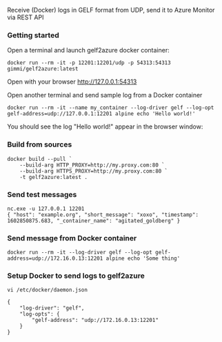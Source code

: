 Receive (Docker) logs in GELF format from UDP, send it to Azure Monitor via REST API

### Getting started

Open a terminal and launch gelf2azure docker container:

```
docker run --rm -it -p 12201:12201/udp -p 54313:54313 gimmi/gelf2azure:latest
```

Open with your browser http://127.0.0.1:54313

Open another terminal and send sample log from a Docker container

```
docker run --rm -it --name my_container --log-driver gelf --log-opt gelf-address=udp://127.0.0.1:12201 alpine echo 'Hello world!'
```

You should see the log "Hello world!" appear in the browser window:

[](docs/browser.png)

### Build from sources

```
docker build --pull `
    --build-arg HTTP_PROXY=http://my.proxy.com:80 `
    --build-arg HTTPS_PROXY=http://my.proxy.com:80 `
    -t gelf2azure:latest .
```

### Send test messages

```
nc.exe -u 127.0.0.1 12201
{ "host": "example.org", "short_message": "xoxo", "timestamp": 1602850875.683, "_container_name": "agitated_goldberg" }
```

### Send message from Docker container

```
docker run --rm -it --log-driver gelf --log-opt gelf-address=udp://172.16.0.13:12201 alpine echo 'Some thing'
```

### Setup Docker to send logs to gelf2azure

```
vi /etc/docker/daemon.json

{
    "log-driver": "gelf",
    "log-opts": {
        "gelf-address": "udp://172.16.0.13:12201"
    }
}
```
